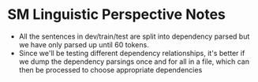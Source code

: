 # SM Linguistic Perspective Notes

- All the sentences in dev/train/test are split into dependency parsed 
but we have only parsed up until 60 tokens. 
- Since we'll be testing different dependency relationships, it's better 
if we dump the dependency parsings once and for all in a file, which can 
then be processed to choose appropriate dependencies


